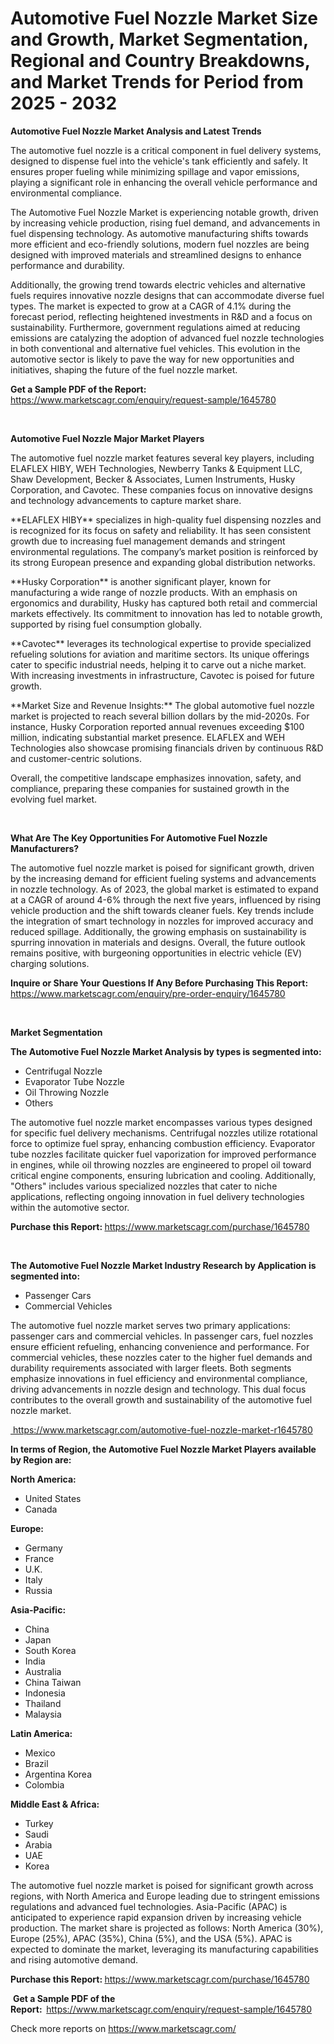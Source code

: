 <p><h1>Automotive Fuel Nozzle Market Size and Growth, Market Segmentation, Regional and Country Breakdowns, and Market Trends for Period from 2025 -  2032</h1></p><p><strong>Automotive Fuel Nozzle Market Analysis and Latest Trends</strong></p>
<p><p>The automotive fuel nozzle is a critical component in fuel delivery systems, designed to dispense fuel into the vehicle's tank efficiently and safely. It ensures proper fueling while minimizing spillage and vapor emissions, playing a significant role in enhancing the overall vehicle performance and environmental compliance.</p><p>The Automotive Fuel Nozzle Market is experiencing notable growth, driven by increasing vehicle production, rising fuel demand, and advancements in fuel dispensing technology. As automotive manufacturing shifts towards more efficient and eco-friendly solutions, modern fuel nozzles are being designed with improved materials and streamlined designs to enhance performance and durability.</p><p>Additionally, the growing trend towards electric vehicles and alternative fuels requires innovative nozzle designs that can accommodate diverse fuel types. The market is expected to grow at a CAGR of 4.1% during the forecast period, reflecting heightened investments in R&D and a focus on sustainability. Furthermore, government regulations aimed at reducing emissions are catalyzing the adoption of advanced fuel nozzle technologies in both conventional and alternative fuel vehicles. This evolution in the automotive sector is likely to pave the way for new opportunities and initiatives, shaping the future of the fuel nozzle market.</p></p>
<p><strong>Get a Sample PDF of the Report:&nbsp;</strong> <a href="https://www.marketscagr.com/enquiry/request-sample/1645780?utm_campaign=3448&utm_medium=2&utm_source=Github&utm_content=ia&utm_term=29032025&utm_id=automotive-fuel-nozzle">https://www.marketscagr.com/enquiry/request-sample/1645780</a></p>
<p>&nbsp;</p>
<p><strong>Automotive Fuel Nozzle Major Market Players</strong></p>
<p><p>The automotive fuel nozzle market features several key players, including ELAFLEX HIBY, WEH Technologies, Newberry Tanks & Equipment LLC, Shaw Development, Becker & Associates, Lumen Instruments, Husky Corporation, and Cavotec. These companies focus on innovative designs and technology advancements to capture market share.</p><p>**ELAFLEX HIBY** specializes in high-quality fuel dispensing nozzles and is recognized for its focus on safety and reliability. It has seen consistent growth due to increasing fuel management demands and stringent environmental regulations. The company’s market position is reinforced by its strong European presence and expanding global distribution networks.</p><p>**Husky Corporation** is another significant player, known for manufacturing a wide range of nozzle products. With an emphasis on ergonomics and durability, Husky has captured both retail and commercial markets effectively. Its commitment to innovation has led to notable growth, supported by rising fuel consumption globally.</p><p>**Cavotec** leverages its technological expertise to provide specialized refueling solutions for aviation and maritime sectors. Its unique offerings cater to specific industrial needs, helping it to carve out a niche market. With increasing investments in infrastructure, Cavotec is poised for future growth.</p><p>**Market Size and Revenue Insights:** The global automotive fuel nozzle market is projected to reach several billion dollars by the mid-2020s. For instance, Husky Corporation reported annual revenues exceeding $100 million, indicating substantial market presence. ELAFLEX and WEH Technologies also showcase promising financials driven by continuous R&D and customer-centric solutions. </p><p>Overall, the competitive landscape emphasizes innovation, safety, and compliance, preparing these companies for sustained growth in the evolving fuel market.</p></p>
<p>&nbsp;</p>
<p><strong>What Are The Key Opportunities For Automotive Fuel Nozzle Manufacturers?</strong></p>
<p><p>The automotive fuel nozzle market is poised for significant growth, driven by the increasing demand for efficient fueling systems and advancements in nozzle technology. As of 2023, the global market is estimated to expand at a CAGR of around 4-6% through the next five years, influenced by rising vehicle production and the shift towards cleaner fuels. Key trends include the integration of smart technology in nozzles for improved accuracy and reduced spillage. Additionally, the growing emphasis on sustainability is spurring innovation in materials and designs. Overall, the future outlook remains positive, with burgeoning opportunities in electric vehicle (EV) charging solutions.</p></p>
<p><strong>Inquire or Share Your Questions If Any Before Purchasing This Report:</strong> <a href="https://www.marketscagr.com/enquiry/pre-order-enquiry/1645780?utm_campaign=3448&utm_medium=2&utm_source=Github&utm_content=ia&utm_term=29032025&utm_id=automotive-fuel-nozzle">https://www.marketscagr.com/enquiry/pre-order-enquiry/1645780</a></p>
<p>&nbsp;</p>
<p><strong>Market Segmentation</strong></p>
<p><strong>The Automotive Fuel Nozzle Market Analysis by types is segmented into:</strong></p>
<p><ul><li>Centrifugal Nozzle</li><li>Evaporator Tube Nozzle</li><li>Oil Throwing Nozzle</li><li>Others</li></ul></p>
<p><p>The automotive fuel nozzle market encompasses various types designed for specific fuel delivery mechanisms. Centrifugal nozzles utilize rotational force to optimize fuel spray, enhancing combustion efficiency. Evaporator tube nozzles facilitate quicker fuel vaporization for improved performance in engines, while oil throwing nozzles are engineered to propel oil toward critical engine components, ensuring lubrication and cooling. Additionally, "Others" includes various specialized nozzles that cater to niche applications, reflecting ongoing innovation in fuel delivery technologies within the automotive sector.</p></p>
<p><strong>Purchase this Report:&nbsp;</strong><a href="https://www.marketscagr.com/purchase/1645780?utm_campaign=3448&utm_medium=2&utm_source=Github&utm_content=ia&utm_term=29032025&utm_id=automotive-fuel-nozzle">https://www.marketscagr.com/purchase/1645780</a></p>
<p>&nbsp;</p>
<p><strong>The Automotive Fuel Nozzle Market Industry Research by Application is segmented into:</strong></p>
<p><ul><li>Passenger Cars</li><li>Commercial Vehicles</li></ul></p>
<p><p>The automotive fuel nozzle market serves two primary applications: passenger cars and commercial vehicles. In passenger cars, fuel nozzles ensure efficient refueling, enhancing convenience and performance. For commercial vehicles, these nozzles cater to the higher fuel demands and durability requirements associated with larger fleets. Both segments emphasize innovations in fuel efficiency and environmental compliance, driving advancements in nozzle design and technology. This dual focus contributes to the overall growth and sustainability of the automotive fuel nozzle market.</p></p>
<p><a href="https://www.marketscagr.com/automotive-fuel-nozzle-market-r1645780?utm_campaign=3448&utm_medium=2&utm_source=Github&utm_content=ia&utm_term=29032025&utm_id=automotive-fuel-nozzle">&nbsp;https://www.marketscagr.com/automotive-fuel-nozzle-market-r1645780</a></p>
<p><strong>In terms of Region, the Automotive Fuel Nozzle Market Players available by Region are:</strong></p>
<p>
    <p> <strong> North America: </strong>
        <ul>
            <li>United States</li>
            <li>Canada</li>
        </ul>
        </p> 
    <p> <strong> Europe: </strong>
        <ul>
            <li>Germany</li>
            <li>France</li>
            <li>U.K.</li>
            <li>Italy</li>
            <li>Russia</li>
        </ul>
        </p> 
    <p> <strong> Asia-Pacific: </strong>
        <ul>
            <li>China</li>
            <li>Japan</li>
            <li>South Korea</li>
            <li>India</li>
            <li>Australia</li>
            <li>China Taiwan</li>
            <li>Indonesia</li>
            <li>Thailand</li>
            <li>Malaysia</li>
        </ul>
        </p> 
    <p> <strong> Latin America: </strong>
        <ul>
            <li>Mexico</li>
            <li>Brazil</li>
            <li>Argentina Korea</li>
            <li>Colombia</li>
        </ul>
        </p> 
    <p> <strong> Middle East & Africa: </strong>
        <ul>
            <li>Turkey</li>
            <li>Saudi</li>
            <li>Arabia</li>
            <li>UAE</li>
            <li>Korea</li>
        </ul>
    </p>
    </p>
<p><p>The automotive fuel nozzle market is poised for significant growth across regions, with North America and Europe leading due to stringent emissions regulations and advanced fuel technologies. Asia-Pacific (APAC) is anticipated to experience rapid expansion driven by increasing vehicle production. The market share is projected as follows: North America (30%), Europe (25%), APAC (35%), China (5%), and the USA (5%). APAC is expected to dominate the market, leveraging its manufacturing capabilities and rising automotive demand.</p></p>
<p><strong>Purchase this Report: </strong><a href="https://www.marketscagr.com/purchase/1645780?utm_campaign=3448&utm_medium=2&utm_source=Github&utm_content=ia&utm_term=29032025&utm_id=automotive-fuel-nozzle">https://www.marketscagr.com/purchase/1645780</a></p>
<p>&nbsp;<strong>Get a Sample PDF of the Report:&nbsp;&nbsp;</strong><a href="https://www.marketscagr.com/enquiry/request-sample/1645780?utm_campaign=3448&utm_medium=2&utm_source=Github&utm_content=ia&utm_term=29032025&utm_id=automotive-fuel-nozzle">https://www.marketscagr.com/enquiry/request-sample/1645780</a></p>
<p><strong></strong></p>
<p>Check more reports on <a href="https://www.marketscagr.com/?utm_campaign=3448&utm_medium=2&utm_source=Github&utm_content=ia&utm_term=29032025&utm_id=automotive-fuel-nozzle">https://www.marketscagr.com/</a></p>